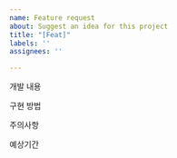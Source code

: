 ```yaml
---
name: Feature request
about: Suggest an idea for this project
title: "[Feat]"
labels: ''
assignees: ''

---
```


개발 내용

구현 방법

주의사항

예상기간
